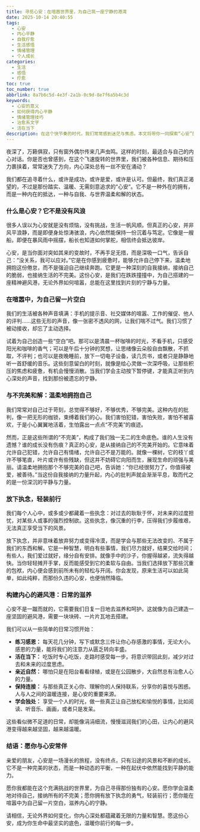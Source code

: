 ```yaml
---
title: 寻觅心安：在喧嚣世界里，为自己筑一座宁静的港湾
date: 2025-10-14 20:40:55
tags:
  - 心安
  - 内心平静
  - 自我疗愈
  - 生活感悟
  - 情绪管理
  - 个人成长
categories:
  - 生活
  - 感悟
  - 疗愈
toc: true
toc_number: true
abbrlink: 8a7b6c5d-4e3f-2a1b-0c9d-8e7f6a5b4c3d
keywords:
  - 心安的意义
  - 如何获得内心平静
  - 情绪管理技巧
  - 治愈系文字
  - 活在当下
description: 在这个快节奏的时代，我们常常感到迷茫与焦虑。本文将带你一同探索“心安”的真谛，从喧嚣中寻找宁静，与不完美和解，放下执念，为自己构建一个坚实的内心避风港。愿你我都能在生活的起伏中，找到那份属于自己的、温暖而持久的平静。
---
```


夜深了，万籁俱寂，只有窗外偶尔传来几声虫鸣。这样的时刻，最适合与自己的内心对话。你是否也曾感到，在这个飞速旋转的世界里，我们被各种信息、期待和压力裹挟着，常常迷失了方向，内心深处总有一丝不安在涌动？

我们都在追寻着什么，或许是成功，或许是爱，或许是认可。但最终，我们真正渴望的，不过是那份踏实、温暖、无需刻意追求的“心安”。它不是一种外在的拥有，而是一种内在的抵达，一种与自我、与世界温柔和解的状态。

### 什么是心安？它不是没有风浪

很多人误以为心安就是没有烦恼，没有挑战，生活一帆风顺。但真正的心安，并非风平浪静，而是即便身处惊涛骇浪，内心依然能保持一份沉着与笃定。它像是一艘船，即便在暴风雨中摇摆，船长也知道如何掌舵，相信终会抵达彼岸。

心安，是当你面对突如其来的变故时，不再手足无措，而是深吸一口气，告诉自己：“没关系，我可以应对。”它是在你感到疲惫时，能够允许自己停下来，温柔地拥抱这份倦怠，而不是强迫自己继续奔跑。它更是一种深刻的自我接纳，接纳自己的脆弱，也接纳生活的不完美。这份心安，是我们在跌跌撞撞中，为自己搭建的一座精神避风港，无论外界如何喧嚣，总能在这里找到片刻的宁静与力量。

### 在喧嚣中，为自己留一片空白

我们的生活被各种声音填满：手机的提示音、社交媒体的喧嚣、工作的催促、他人的评判……这些无形的声音，像一张密不透风的网，让我们喘不过气。我们习惯了被动接收，却忘了主动选择。

试着为自己创造一些“空白”吧。那可以是清晨一杯咖啡的时光，不看手机，只感受阳光和咖啡的香气；可以是午后十分钟的冥想，让思绪像云朵般自由飘散，不抓取，不评判；也可以是夜晚睡前，放下一切电子设备，读几页书，或者只是静静地听一首舒缓的音乐。这些刻意留白的时刻，就像是给心灵做一次深呼吸，让那些积压的焦虑和疲惫，有机会慢慢消散。当我们学会主动按下暂停键，才能真正听到内心深处的声音，找到那份被遗忘的宁静。

### 与不完美和解：温柔地拥抱自己

我们常常对自己过于苛刻，总觉得不够好，不够优秀，不够完美。这种内在的批判，像一把无形的枷锁，束缚着我们的心。我们害怕犯错，害怕失败，害怕不被喜欢，于是小心翼翼地活着，生怕露出一点点“不完美”的痕迹。

然而，正是这些所谓的“不完美”，构成了我们独一无二的生命底色。谁的人生没有遗憾？谁的成长没有伤痕？真正的心安，是从接纳自己的不完美开始的。它意味着允许自己犯错，允许自己有情绪，允许自己不是万能的。就像一棵树，它的枝丫或许不够笔直，叶片或许有些残缺，但这并不妨碍它向阳而生，展现生命的顽强与美丽。请温柔地拥抱那个不够完美的自己吧，告诉她：“你已经很努力了，你值得被爱，被善待。”当这份自我接纳的力量升起，内心的批判声就会渐渐平息，取而代之的是一份深沉的平静与力量。

### 放下执念，轻装前行

我们每个人心中，或多或少都藏着一些执念：对过去的耿耿于怀，对未来的过度担忧，对某些人或事的强烈控制欲。这些执念，像沉重的行李，压得我们步履维艰，无法真正享受当下的风景。

放下执念，并非意味着放弃努力或变得冷漠，而是学会与那些无法改变的、不属于我们的东西和解。它是一种智慧，明白有些事情，我们尽力就好，结果交给时间；有些人，我们爱过就好，缘分自有安排。就像手中的沙子，你握得越紧，流失得越快。当你轻轻摊开手掌，反而能感受到它的柔软与自由。当我们选择放下那些沉重的包袱，内心便会感到前所未有的轻松与开阔。你会发现，原来生活可以如此简单，如此纯粹，而那份久违的心安，也便悄然降临。

### 构建内心的避风港：日常的滋养

心安不是一蹴而就的，它需要我们日复一日地去滋养和呵护。这就像为自己建造一座坚固的避风港，需要一块块砖、一片片瓦地去搭建。

我们可以从一些简单的日常习惯开始：
*   **练习感恩：** 每天花几分钟，写下或默念三件让你心存感激的事情，无论大小。感恩的力量，能将我们的注意力从匮乏转向丰盛。
*   **活在当下：** 吃饭时专心吃饭，走路时感受每一步。将意识带回此刻，减少对过去和未来的过度思虑。
*   **亲近自然：** 哪怕只是在阳台看看绿植，或是在公园散步，大自然总有治愈人心的力量。
*   **保持连接：** 与那些真正关心你、理解你的人保持联系，分享你的喜悦与困惑。人与人之间的温暖连接，是心安的重要来源。
*   **学会独处：** 享受一个人的时光，做一些真正让自己放松和愉悦的事情，比如阅读、听音乐、画画，或者只是发呆。

这些看似微不足道的日常，却能像涓涓细流，慢慢滋润我们的心田，让内心的避风港变得越来越坚固，越来越温暖。

### 结语：愿你与心安常伴

亲爱的朋友，心安是一场漫长的旅程，没有终点，只有沿途的风景和不断的成长。它不是一种完美的状态，而是一种动态的平衡，一种在起伏中依然能找到平静的能力。

愿你我都能在这个充满挑战的世界里，为自己寻得那份独有的心安。愿你学会温柔地对待自己，接纳所有的不完美；愿你拥有放下执念的勇气，轻装前行；愿你能在喧嚣中为自己留一片空白，滋养内心的宁静。

请相信，无论外界如何变化，你内心深处都蕴藏着无限的力量和智慧。愿这份心安，成为你生命中最坚实的底色，温暖你前行的每一步。